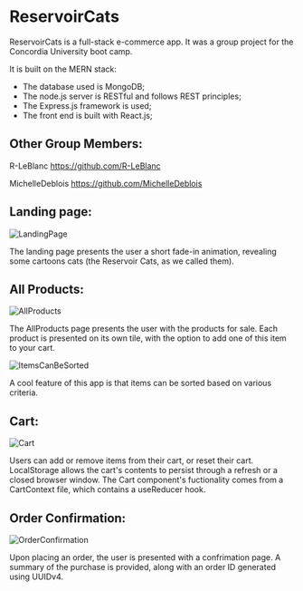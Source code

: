 # ReservoirCats

ReservoirCats is a full-stack e-commerce app. It was a group project for the Concordia University boot camp.

It is built on the MERN stack:

- The database used is MongoDB;
- The node.js server is RESTful and follows REST principles;
- The Express.js framework is used;
- The front end is built with React.js;

<h2>Other Group Members:</h2>

R-LeBlanc <https://github.com/R-LeBlanc>

MichelleDeblois <https://github.com/MichelleDeblois>


<h2>Landing page:</h2>

![LandingPage](https://user-images.githubusercontent.com/91158694/173381575-12779493-bc78-4842-ba5f-734b4254f62a.png)

The landing page presents the user a short fade-in animation, revealing some cartoons cats (the Reservoir Cats, as we called them).


<h2>All Products:</h2>

![AllProducts](https://user-images.githubusercontent.com/91158694/173382081-6aad7b79-590b-4dda-b91c-7858578c7365.png)

The AllProducts page presents the user with the products for sale. Each product is presented on its own tile, with the option to add one of this item to your cart.

![ItemsCanBeSorted](https://user-images.githubusercontent.com/91158694/173387772-7f316419-3232-4d5f-9ae8-25ed543fbe5d.png)

A cool feature of this app is that items can be sorted based on various criteria.


<h2>Cart:</h2>

![Cart](https://user-images.githubusercontent.com/91158694/173388290-9aca9b42-235e-45b8-a48f-9df34a3c20b1.png)

Users can add or remove items from their cart, or reset their cart. LocalStorage allows the cart's contents to persist through a refresh or a closed browser window. The Cart component's fuctionality comes from a CartContext file, which contains a useReducer hook.


<h2>Order Confirmation:</h2>

![OrderConfirmation](https://user-images.githubusercontent.com/91158694/173390383-ced632ff-b8ef-46cc-84e2-6b09609caa9f.png)

Upon placing an order, the user is presented with a confrimation page. A summary of the purchase is provided, along with an order ID generated using UUIDv4.
